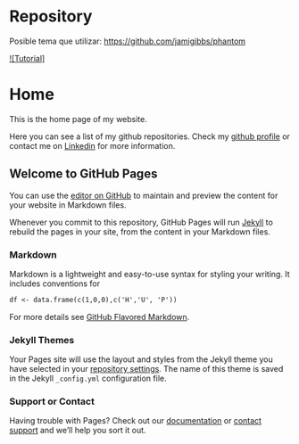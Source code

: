 # Repository

Posible tema que utilizar: https://github.com/jamigibbs/phantom

[![Tutorial]]({https://www.youtube.com/watch?v=Wna1D_5hu38} "Title")

# Home

This is the home page of my website.

Here you can see a list of my github repositories. Check my [github profile](https://github.com/Ricard31) or contact me on [Linkedin](https://www.linkedin.com/in/ricard-data-scientist/) for more information.



## Welcome to GitHub Pages

You can use the [editor on GitHub](https://github.com/Ricard31/ricard31.github.io/edit/master/README.md) to maintain and preview the content for your website in Markdown files.

Whenever you commit to this repository, GitHub Pages will run [Jekyll](https://jekyllrb.com/) to rebuild the pages in your site, from the content in your Markdown files.

### Markdown

Markdown is a lightweight and easy-to-use syntax for styling your writing. It includes conventions for

```markdown
df <- data.frame(c(1,0,0),c('H','U', 'P'))
```

For more details see [GitHub Flavored Markdown](https://guides.github.com/features/mastering-markdown/).

### Jekyll Themes

Your Pages site will use the layout and styles from the Jekyll theme you have selected in your [repository settings](https://github.com/Ricard31/ricard31.github.io/settings). The name of this theme is saved in the Jekyll `_config.yml` configuration file.

### Support or Contact

Having trouble with Pages? Check out our [documentation](https://help.github.com/categories/github-pages-basics/) or [contact support](https://github.com/contact) and we’ll help you sort it out.

